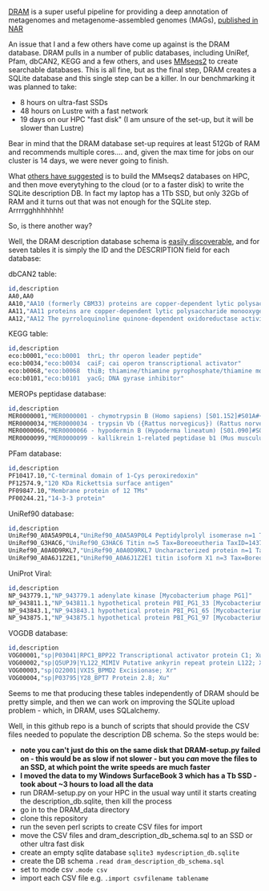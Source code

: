 [DRAM](https://github.com/shafferm/DRAM) is a super useful pipeline for providing a deep annotation of metagenomes and metagenome-assembled genomes (MAGs), [published in NAR](https://academic.oup.com/nar/article/48/16/8883/5884738)

An issue that I and a few others have come up against is the DRAM database. DRAM pulls in a number of public databases, including UniRef, Pfam, dbCAN2, KEGG and a few others, and uses [MMseqs2](https://github.com/soedinglab/MMseqs2) to create searchable databases. This is all fine, but as the final step, DRAM creates a SQLite database and this single step can be a killer. In our benchmarking it was planned to take:

* 8 hours on ultra-fast SSDs
* 48 hours on Lustre with a fast network
* 19 days on our HPC "fast disk" (I am unsure of the set-up, but it will be slower than Lustre)

Bear in mind that the DRAM database set-up requires at least 512Gb of RAM and recommends multiple cores.... and, given the max time for jobs on our cluster is 14 days, we were never going to finish.

What [others have suggested](https://github.com/shafferm/DRAM/issues/26#issuecomment-702656498) is to build the MMseqs2 databases on HPC, and then move everytyhing to the cloud (or to a faster disk) to write the SQLite description DB. In fact my laptop has a 1Tb SSD, but only 32Gb of RAM and it turns out that was not enough for the SQLite step. Arrrrgghhhhhhh!

So, is there another way?

Well, the DRAM description database schema is [easily discoverable](https://github.com/mw55309/DRAM_hacks/blob/main/dram_description_db_schema.sql), and for seven tables it is simply the ID and the DESCRIPTION field for each database:

dbCAN2 table:
```sh
id,description
AA0,AA0
AA10,"AA10 (formerly CBM33) proteins are copper-dependent lytic polysaccharide monooxygenases (LPMOs); some proteins have been shown to act on chitin, others on cellulose; lytic cellulose monooxygenase (C1-hydroxylating) (EC 1.14.99.54); lytic cellulose monooxygenase (C4-dehydrogenating)(EC 1.14.99.56); lytic chitin monooxygenase (EC 1.14.99.53)"
AA11,"AA11 proteins are copper-dependent lytic polysaccharide monooxygenases (LPMOs); cleavage of chitin chains with oxidation of C-1 has been demonstrated for a AA11 LPMO from Aspergillus oryzae;"
AA12,"AA12 The pyrroloquinoline quinone-dependent oxidoreductase activity was demonstrated for the CC1G_09525 protein of Coprinopsis cinerea."
```

KEGG table:
```sh
id,description
eco:b0001,"eco:b0001  thrL; thr operon leader peptide"
eco:b0034,"eco:b0034  caiF; cai operon transcriptional activator"
eco:b0068,"eco:b0068  thiB; thiamine/thiamine pyrophosphate/thiamine monophosphate ABC transporter periplasmic binding protein"
eco:b0101,"eco:b0101  yacG; DNA gyrase inhibitor"
```

MEROPs peptidase database:
```sh
id,description
MER0000001,"MER0000001 - chymotrypsin B (Homo sapiens) [S01.152]#S01A#{peptidase unit: 34-263}~source CTRB_HUMAN~"
MER0000034,"MER0000034 - trypsin Vb ({Rattus norvegicus}) (Rattus norvegicus) [S01.093]#S01A#{peptidase unit: 25-246}~source TRYB_RAT~"
MER0000066,"MER0000066 - hypodermin B (Hypoderma lineatum) [S01.090]#S01A#{peptidase unit: 31-256}~source HYPB_HYPLI~"
MER0000099,"MER0000099 - kallikrein 1-related peptidase b1 (Mus musculus) [S01.164]#S01A#{peptidase unit: 25-260}~source KLK1_MOUSE~"
```

PFam database:
```sh
id,description
PF10417.10,"C-terminal domain of 1-Cys peroxiredoxin"
PF12574.9,"120 KDa Rickettsia surface antigen"
PF09847.10,"Membrane protein of 12 TMs"
PF00244.21,"14-3-3 protein"
```

UniRef90 database:
```sh
id,description
UniRef90_A0A5A9P0L4,"UniRef90_A0A5A9P0L4 Peptidylprolyl isomerase n=1 Tax=Triplophysa tibetana TaxID=1572043 RepID=A0A5A9P0L4_9TELE"
UniRef90_G3HAC6,"UniRef90_G3HAC6 Titin n=5 Tax=Boreoeutheria TaxID=1437010 RepID=G3HAC6_CRIGR"
UniRef90_A0A0D9RKL7,"UniRef90_A0A0D9RKL7 Uncharacterized protein n=1 Tax=Chlorocebus sabaeus TaxID=60711 RepID=A0A0D9RKL7_CHLSB"
UniRef90_A0A6J1Z2E1,"UniRef90_A0A6J1Z2E1 titin isoform X1 n=3 Tax=Boreoeutheria TaxID=1437010 RepID=A0A6J1Z2E1_ACIJB"
```

UniProt Viral:
```sh
id,description
NP_943779.1,"NP_943779.1 adenylate kinase [Mycobacterium phage PG1]"
NP_943811.1,"NP_943811.1 hypothetical protein PBI_PG1_33 [Mycobacterium phage PG1]"
NP_943843.1,"NP_943843.1 hypothetical protein PBI_PG1_65 [Mycobacterium phage PG1]"
NP_943875.1,"NP_943875.1 hypothetical protein PBI_PG1_97 [Mycobacterium phage PG1]"
```

VOGDB database:
```sh
id,description
VOG00001,"sp|P03041|RPC1_BPP22 Transcriptional activator protein C1; Xu"
VOG00002,"sp|Q5UPJ9|YL122_MIMIV Putative ankyrin repeat protein L122; Xh"
VOG00003,"sp|O22001|VXIS_BPMD2 Excisionase; Xr"
VOG00004,"sp|P03795|Y28_BPT7 Protein 2.8; Xu"
```

Seems to me that producing these tables independently of DRAM should be pretty simple, and then we can work on improving the SQLite upload problem - which, in DRAM, uses SQLalchemy.

Well, in this github repo is a bunch of scripts that should provide the CSV files needed to populate the description DB schema. So the steps would be:


* __note you can't just do this on the same disk that DRAM-setup.py failed on - this would be as slow if not slower - but you _can_ move the files to an SSD, at which point the write speeds are much faster__
* __I moved the data to my Windows SurfaceBook 3 which has a Tb SSD - took about ~3 hours to load all the data__
* run DRAM-setup.py on your HPC in the usual way until it starts creating the description_db.sqlite, then kill the process
* go in to the DRAM_data directory
* clone this repository
* run the seven perl scripts to create CSV files for import
* move the CSV files and dram_description_db_schema.sql to an SSD or other ultra fast disk
* create an empty sqlite database ```sqlite3 mydescription_db.sqlite```
* create the DB schema ```.read dram_description_db_schema.sql```
* set to mode csv ```.mode csv```
* import each CSV file e.g. ```.import csvfilename tablename```
